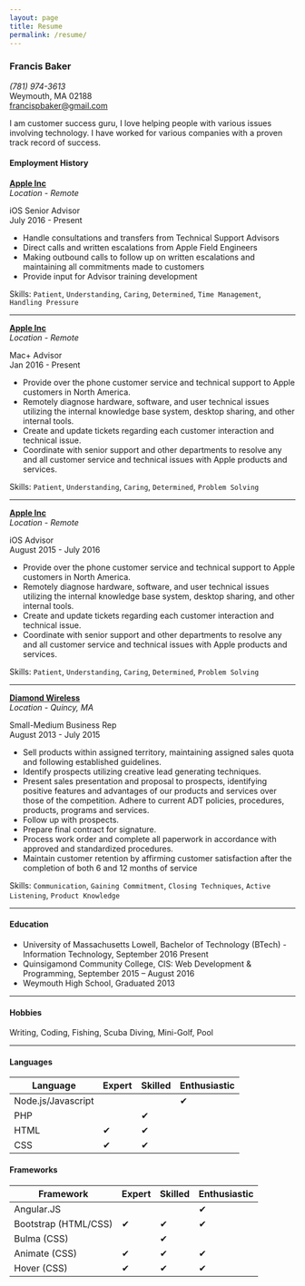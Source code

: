 ```yaml
---
layout: page
title: Resume
permalink: /resume/
---
```


### Francis Baker

*(781) 974-3613*  
Weymouth, MA 02188    
<francispbaker@gmail.com>

I am customer success guru, I love helping people with various issues involving technology. I have worked for various companies with a proven track record of success.

#### Employment History

**[Apple Inc](https://www.Apple.com/)**  
*Location - Remote* 

iOS Senior Advisor   
July 2016 - Present

-	Handle consultations and transfers from Technical Support Advisors
-	Direct calls and written escalations from Apple Field Engineers
-	Making outbound calls to follow up on written escalations and maintaining all commitments made to customers
-	Provide input for Advisor training development

Skills: `Patient`, `Understanding`, `Caring`, `Determined`, `Time Management`, `Handling Pressure`

---

**[Apple Inc](https://www.Apple.com/)**  
*Location - Remote* 

Mac+ Advisor   
Jan 2016 - Present

-	Provide over the phone customer service and technical support to Apple customers in North America.
-	Remotely diagnose hardware, software, and user technical issues utilizing the internal knowledge base system, desktop sharing, and other internal tools.
-	Create and update tickets regarding each customer interaction and technical issue.
-	Coordinate with senior support and other departments to resolve any and all customer service and technical issues with Apple products and services.

Skills: `Patient`, `Understanding`, `Caring`, `Determined`, `Problem Solving`

---

**[Apple Inc](https://www.Apple.com/)**  
*Location - Remote* 

iOS Advisor   
August 2015 - July 2016

-	Provide over the phone customer service and technical support to Apple customers in North America.
-	Remotely diagnose hardware, software, and user technical issues utilizing the internal knowledge base system, desktop sharing, and other internal tools.
-	Create and update tickets regarding each customer interaction and technical issue.
-	Coordinate with senior support and other departments to resolve any and all customer service and technical issues with Apple products and services.

Skills: `Patient`, `Understanding`, `Caring`, `Determined`, `Problem Solving`

---

**[Diamond Wireless](http://www.Diamond-Wireless.com/)**  
*Location - Quincy, MA* 

Small-Medium Business Rep   
August 2013 - July 2015

- Sell products within assigned territory, maintaining assigned sales quota and following established guidelines.
- Identify prospects utilizing creative lead generating techniques. 
- Present sales presentation and proposal to prospects, identifying positive features and advantages of our products and services over those of the competition. Adhere to current ADT policies, procedures, products, programs and services. 
- Follow up with prospects. 
- Prepare final contract for signature. 
- Process work order and complete all paperwork in accordance with approved and standardized procedures. 
- Maintain customer retention by affirming customer satisfaction after the completion of both 6 and 12 months of service

Skills: `Communication`, `Gaining Commitment`, `Closing Techniques`, `Active Listening`, `Product Knowledge`

---

#### Education

- University of Massachusetts Lowell, Bachelor of Technology (BTech) - Information Technology, September 2016 Present
- Quinsigamond Community College, CIS: Web Development & Programming,  September 2015 – August 2016  
- Weymouth High School, Graduated 2013

---

#### Hobbies
Writing, Coding, Fishing, Scuba Diving, Mini-Golf, Pool

---

#### Languages

| Language           | Expert         | Skilled        | Enthusiastic   |
|--------------------|----------------|----------------|----------------|
| Node.js/Javascript |                |               |✔               |
| PHP                |               |  ✔             |                |
| HTML               |  ✔            |  ✔             |                | 
| CSS                |  ✔            |  ✔             |                | 

#### Frameworks

| Framework          | Expert         | Skilled        | Enthusiastic   |
|--------------------|----------------|----------------|----------------|
| Angular.JS         |                |                |  ✔            |
| Bootstrap (HTML/CSS)|  ✔            |  ✔            |  ✔            |
| Bulma (CSS)        |                |  ✔            |                |
| Animate (CSS)      |  ✔             |  ✔            |  ✔            |
| Hover (CSS)        |  ✔             |  ✔            |  ✔            |

 